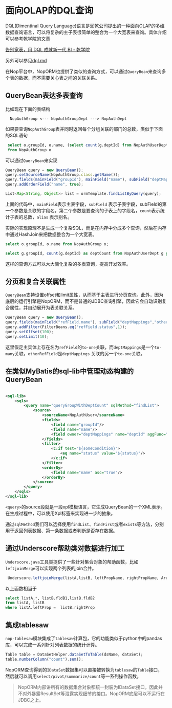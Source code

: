 # 面向OLAP的DQL查询

DQL(Dimentinal Query Language)语言是润乾公司提出的一种面向OLAP的多维数据查询语言，可以将复杂的主子表很简单的整合为一个大宽表来查询。具体介绍可以参考乾学院的文章

[告别宽表，用 DQL 成就新一代 BI - 乾学院](http://c.raqsoft.com.cn/article/1653901344139?p=1&m=0)

另外可以参见[dql.md](dql.md)

在Nop平台中，NopORM也提供了类似的查询方式，可以通过`QueryBean`来查询多个表的数据，而不需要关心表之间的关联关系。

## QueryBean表达多表查询

比如现在下面的表结构

```
  NopAuthGroup <--- NopAuthGroupDept ---> NopAuthDept
```

如果要查询`NopAuthGroup`表并同时返回每个分组关联的部门的总数，类似于下面的SQL语句

```sql
 select o.groupId, o.name, (select count(g.deptId) from NopAuthUserDept g where g.groupId= o.groupId) as deptCount
 from NopAuthGroup o
```

可以通过`QueryBean`来实现

```javascript
QueryBean query = new QueryBean();
query.setSourceName(NopAuthGroup.class.getName());
query.fields(mainField("groupId"), mainField("name"), subField("deptMappings", "deptId").count().alias("deptCount"));
query.addOrderField("name", true);

List<Map<String, Object>> list = ormTemplate.findListByQuery(query);
```

上面的代码中，`mainField`表示主表字段，`subField`
表示子表字段，subField的第一个参数是关联的字段名，第二个参数是要查询的子表上的字段名，`count`表示统计子表的总数，`alias`
表示别名。

实际的实现原理不是生成一个复杂SQL，而是在内存中分成多个查询，然后在内存中通过HashJoin来把数据整合为一个大宽表。

```sql
select o.groupId, o.name from NopAuthGroup o;

select g.groupId, count(g.deptId) as deptCount from NopAuthUserDept g group by g.groupId;
```

这样的查询方式可以大大简化复杂的多表查询，提高开发效率。

## 分页和复合关联属性

`QueryBean`支持设置offset和limit属性，从而基于主表进行分页查询。此外，因为底层的运行引擎是NopORM，而不是普通的JDBC查询引擎，因此它会自动识别复合属性，并自动展开为表关联关系。

```javascript
QueryBean query = new QueryBean();
query.fields(mainField("refField.name"), subField("deptMappings","otherRefField.user.name").count().alias("count"));
query.addFilter(FilterBeans.eq("refField.status",1));
query.setOffset(100);
query.setLimit(10);
```

这里假定主实体上存在名为`refField`的`to-one`关联，而`deptMappings`是一个`to-many`关联，`otherRefField`是`deptMappings`
关联的另一个`to-one`关联。

## 在类似MyBatis的sql-lib中管理动态构建的QueryBean

```xml

<sql-lib>
    <sqls>
        <query name="queryGroupWithDeptCount" sqlMethod="findList">
            <source>
                <sourceName>NopAuthUser</sourceName>
                <fields>
                    <field name="groupId"/>
                    <field name="name"/>
                    <field owner="deptMappings" name="deptId" aggFunc="count" alias="deptCount"/>
                </fields>
                <filter>
                    <c:if test="${someCondition}">
                        <eq name="status" value="${status}"/>
                    </c:if>
                </filter>
                <orderBy>
                    <field name="name" asc="true"/>
                </orderBy>
            </source>
        </query>
    </sqls>
</sql-lib>
```

`<query>`的source段就是一段xpl模板语言，它生成QueryBean的一个XML表示。在生成过程中，可以使用Xpl标签来实现进一步的抽象。

通过`sqlMethod`我们可以选择使用`findList`、`findFirst`或者`exists`等方法，分别用于返回列表数据、第一条数据或者判断是否存在数据。

## 通过Underscore帮助类对数据进行加工

`Underscore.java`工具类提供了一些针对集合对象的帮助函数，比如`leftjoinMerge`可以实现两个列表的join合并。

```javascript
 Underscore.leftjoinMerge(listA,listB, leftPropName, rightPropName, Arrays.asList(fldB1,fldB2));
```

以上函数相当于
```sql
select listA.*, listB.fldB1,listB.fldB2
from listA, listB
where listA.leftProp =  listB.rightProp
```

## 集成tablesaw

`nop-tablesaw`模块集成了`tablesaw`计算包，它的功能类似于python中的pandas库，可以完成一系列针对列表数据的统计计算。

```javascript
Table table = DataSetHelper.dataSetToTable(dsName, dataSet);
table.numberColumn("count").sum();
```

NopORM查询得到的`IDataSet`数据集可以直接被转换为`tablesaw`的`Table`接口，然后就可以调用`select/pivot/summarize/count`等一系列操作函数。

> NopORM内部讲所有的数据集合对象都统一封装为IDataSet接口，因此并不对外暴露ResultSet等泄露实现细节的接口。NopORM底层可以不运行在JDBC之上。
